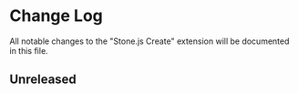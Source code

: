 # Change Log

All notable changes to the "Stone.js Create" extension will be documented in this file.

## Unreleased

